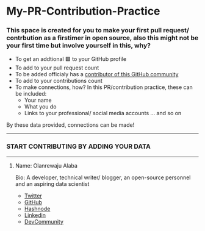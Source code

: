 # My-PR-Contribution-Practice
### This space is created for you to make your first pull request/ contrbution as a firstimer in open source, also this might not be your first time but involve yourself in this, why?
- To get an addtional 🟩 to your GitHub profile
- To add to your pull request count
- To be added officialy has a [contributor of this GitHub community](https://github.com/chryz-hub/chryz-hub.github.io/blob/master/CONTRIBUTORS.md)
- To add to your contributions count
- To make connections, how?
 In this PR/contribution practice, these can be included:
  - Your name
  - What you do
  - Links to your professional/ social media accounts
  ... and so on
  
By these data provided, connections can be made!

____________________________________________________________________________________________________________________

### START CONTRIBUTING BY ADDING YOUR DATA
____________________________________________________________________________________________________________________

1. Name: Olanrewaju Alaba

   Bio: A developer, technical writer/ blogger, an open-source personnel and an aspiring data scientist
   * [Twitter](https://twitter.com/chryz_codez)
   * [GitHub](https://github.com/chryzcodez)
   * [Hashnode](https://hashnode.com/@chryzcodez)
   * [Linkedin](https://www.linkedin.com/in/olanrewaju-alaba-b038b51b4/)
   * [DevCommunity](https://dev.to/chryz_codez)
   
